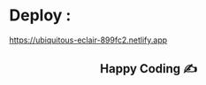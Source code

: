 

# Deploy : 

https://ubiquitous-eclair-899fc2.netlify.app

<h2 align="center">Happy Coding  ✍</h2>




